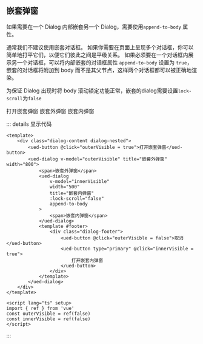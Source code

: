 ## 嵌套弹窗

如果需要在一个 Dialog 内部嵌套另一个 Dialog，需要使用`append-to-body` 属性。

通常我们不建议使用嵌套对话框。 如果你需要在页面上呈现多个对话框，你可以简单地打平它们，以便它们彼此之间是平级关系。 如果必须要在一个对话框内展示另一个对话框，可以将内部嵌套的对话框属性 `append-to-body` 设置为 `true`，嵌套的对话框将附加到 body 而不是其父节点，这样两个对话框都可以被正确地渲染。

为保证 Dialog 出现时将 body 滚动锁定功能正常，嵌套的dialog需要设置`lock-scroll`为`false`

<div class="common-content dialog-content dialog-nested">
  <ued-button @click="outerVisible = true">打开嵌套弹窗</ued-button>
  <ued-dialog v-model="outerVisible" title="嵌套外弹窗" width="800">
    <span>嵌套外弹窗</span>
    <ued-dialog
      v-model="innerVisible"
      width="500"
      title="嵌套内弹窗"
			:lock-scroll="false"
      append-to-body
    >
      <span>嵌套内弹窗</span>
    </ued-dialog>
    <template #footer>
      <div class="dialog-footer">
        <ued-button @click="outerVisible = false">取消</ued-button>
        <ued-button type="primary" @click="innerVisible = true">
          打开嵌套内弹窗
        </ued-button>
      </div>
    </template>
  </ued-dialog>
</div>

::: details 显示代码

```vue
<template>
	<div class="dialog-content dialog-nested">
		<ued-button @click="outerVisible = true">打开嵌套弹窗</ued-button>
		<ued-dialog v-model="outerVisible" title="嵌套外弹窗" width="800">
			<span>嵌套外弹窗</span>
			<ued-dialog
				v-model="innerVisible"
				width="500"
				title="嵌套内弹窗"
				:lock-scroll="false"
				append-to-body
			>
				<span>嵌套内弹窗</span>
			</ued-dialog>
			<template #footer>
				<div class="dialog-footer">
					<ued-button @click="outerVisible = false">取消</ued-button>
					<ued-button type="primary" @click="innerVisible = true">
						打开嵌套内弹窗
					</ued-button>
				</div>
			</template>
		</ued-dialog>
	</div>
</template>

<script lang="ts" setup>
import { ref } from 'vue'
const outerVisible = ref(false)
const innerVisible = ref(false)
</script>
```

:::
